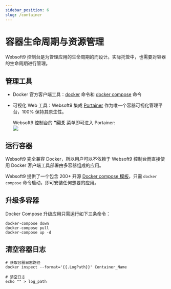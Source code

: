 ```yaml
---
sidebar_position: 6
slug: /container
---
```


# 容器生命周期与资源管理

Websoft9 控制台是为管理应用的生命周期的而设计。实际托管中，也需要对容器的生命周期进行管理。

## 管理工具

- Docker 官方客户端工具：[docker](https://docs.docker.com/engine/) 命令和 [docker compose](https://docs.docker.com/compose/) 命令
- 可视化 Web 工具：Websoft9 集成 [Portainer](./portainer) 作为唯一个容器可视化管理平台，100% 保持其原生性。  

   Websoft9 控制台的 **"网关** 菜单即可进入 Portainer:  
  ![](./assets/websoft9-portainer.png)


## 运行容器

Websoft9 完全兼容 Docker，所以用户可以不依赖于 Websoft9 控制台而直接使用 Docker 客户端工具部署由多容器组成的应用。  

Websoft9 提供了一个包含 200+ 开源 [Docker compose 模板](https://github.com/Websoft9/docker-library)，只需 `docker compose` 命令启动，即可安装任何想要的应用。  


## 升级多容器

Docker Compose 升级应用只需运行如下三条命令：

```
docker-compose down
docker-compose pull
docker-compose up -d
```

## 清空容器日志

```
# 获取容器日志路径
docker inspect --format='{{.LogPath}}' Container_Name

# 清空日志
echo "" > log_path
```

